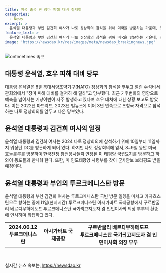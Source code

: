 ```yaml
---
title: 미국 출국 전 장마 피해 대비 철저히
categories:
  - News
excerpt: >
  윤석열 대통령과 부인 김건희 여사가 나토 정상회의 참석을 위해 미국을 방문하는 가운데, 한국에서는 경북을 중심으로 발생한 호우 피해 대비가 중요시됩니다. 대통령은 기후변화로 인한 자연재해가 빈발하고 있음을 감안해 최근 발생한 호우 피해 대처를 철저하게 당부하였습니다. 나토 정상회의 참석을 위해 미국을 방문하는 동안에도 미국 내 한국전쟁 참전용사를 찾아 미 태평양 국립묘지를 방문하고, 또한 미 인도태평양 사령부를 찾아 군사안보 브리핑을 받을 예정입니다.
feature_text: >
  윤석열 대통령과 부인 김건희 여사가 나토 정상회의 참석을 위해 미국을 방문하는 가운데, 한국에서는 경북을 중심으로 발생한 호우 피해 대비가 중요시됩니다. 대통령은 기후변화로 인한 자연재해가 빈발하고 있음을 감안해 최근 발생한 호우 피해 대처를 철저하게 당부하였습니다. 나토 정상회의 참석을 위해 미국을 방문하는 동안에도 미국 내 한국전쟁 참전용사를 찾아 미 태평양 국립묘지를 방문하고, 또한 미 인도태평양 사령부를 찾아 군사안보 브리핑을 받을 예정입니다.
image: 'https://newsdao.kr/res/images/meta/newsdao_breakingnews.jpg'
---
```


<p><img src="https://newsdao.kr/res/images/meta/newsdao_breakingnews.jpg" alt="ontimetimes 속보" /></p>

<h2 data-ke-size="size26">대통령 윤석열, 호우 피해 대비 당부</h2>

<p data-ke-size="size16">대통령 윤석열은 8일 북대서양조약기구(NATO) 정상회의 참석을 앞두고 열린 수석비서관회의에서 "장마 피해 대비를 철저히 해 달라"고 당부했다. 최근 기후변화의 영향으로 예측을 넘어서는 기상이변이 자주 발생하고 있다며 호우 대처에 대한 상황 보고도 받았다. 이는 2022년 마드리드, 2023년 빌뉴스에 이어 3년 연속으로 초청국 자격으로 참석하는 나토 정상회의를 앞두고 나온 당부였다. </p>

<h2 data-ke-size="size26">윤석열 대통령과 김건희 여사의 일정</h2>

<p data-ke-size="size16">윤석열 대통령과 김건희 여사는 2024 나토 정상회의에 참석하기 위해 10일부터 11일까지 워싱턴 DC를 방문하게 되어 있다. 하지만 나토 정상회의에 앞서, 8~9일 동안 미국 호놀룰루를 방문하여 한국전쟁 참전용사들이 안장된 미 태평양 국립묘지를 방문하고 하와이 동포들과 만나려 한다. 또한, 미 인도태평양 사령부를 찾아 군사안보 브리핑도 받을 예정이다.</p>

<h2 data-ke-size="size26">윤석열 대통령과 부인의 투르크메니스탄 방문</h2>

<p data-ke-size="size16">윤석열 대통령과 부인 김건희 여사는 투르크메니스탄 국빈 방문 일정을 마치고 카자흐스탄으로 향하는 중에 11일(현지시간) 투르크메니스탄 아시가바트 국제공항에서 구르반굴리 베르디무하메도프 투르크메니스탄 국가최고지도자 겸 인민이사회 의장 부부의 환송에 인사하며 화답하고 있다. </p>

<table>
  <tr>
    <td style="text-align: center; height: 17px;"><b>2024.06.12<br />투르크메니스탄</b></td>
    <td style="text-align: center; height: 17px;"><b>아시가바트 국제공항</b></td>
    <td style="text-align: center; height: 17px;"><b>구르반굴리 베르디무하메도프<br />투르크메니스탄 국가최고지도자 겸 인민이사회 의장 부부</b></td>
  </tr>
</table>

<p data-ke-size="size16">&nbsp;</p>
실시간 뉴스 속보는, <a href="https://newsdao.kr" rel="dofollow">https://newsdao.kr</a>


